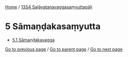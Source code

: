 
[Home](/) / [13S4 Saḷāyatanavaggasaṃyuttapāḷi](/tipitaka/13S4.md)

# 5 Sāmaṇḍakasaṃyutta

* [5.1 Sāmaṇḍakavagga](/tipitaka/13S4/5/5.1.md)

[Go to previous page](/tipitaka/13S4/4/4.1/4.1.16.md) / [Go to parent page](/tipitaka/13S4/0.md) / [Go to next page](/tipitaka/13S4/5/5.1.md)


